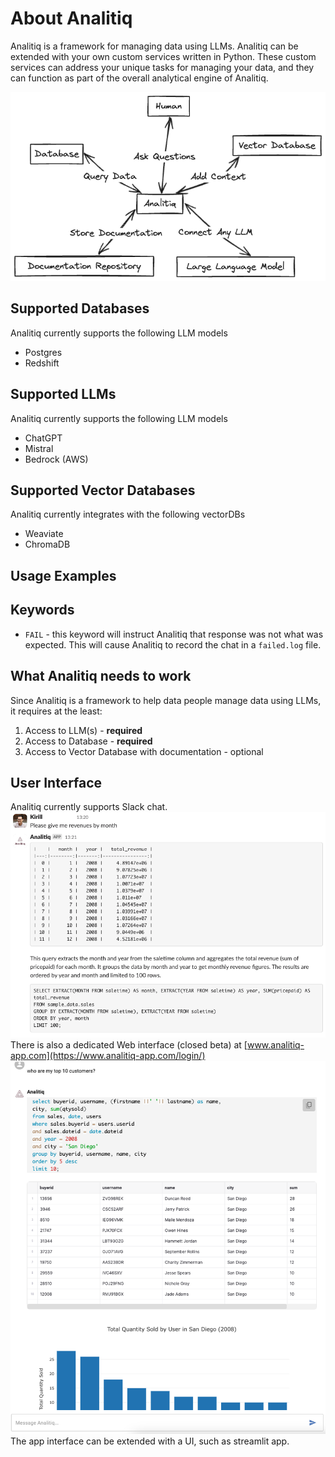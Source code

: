 # About Analitiq
Analitiq is a framework for managing data using LLMs. Analitiq can be extended with your own custom services written in Python. 
These custom services can address your unique tasks for managing your data, and they can function as part of the overall analytical engine of Analitiq.

![image](assets/images/Analitiq_Diagram.png)

## Supported Databases
Analitiq currently supports the following LLM models
- Postgres
- Redshift

## Supported LLMs
Analitiq currently supports the following LLM models
- ChatGPT
- Mistral
- Bedrock (AWS)

## Supported Vector Databases
Analitiq currently integrates with the following vectorDBs
- Weaviate
- ChromaDB

## Usage Examples

## Keywords

- `FAIL` - this keyword will instruct Analitiq that response was not what was expected. This will cause Analitiq to record the chat in a `failed.log` file. 

## What Analitiq needs to work
Since Analitiq is a framework to help data people manage data using LLMs, it requires at the least:

1. Access to LLM(s) - **required**
2. Access to Database - **required**
3. Access to Vector Database with documentation - optional

## User Interface
Analitiq currently supports Slack chat.
![image](assets/images/slack.png)
There is also a dedicated Web interface (closed beta) at [www.analitiq-app.com](https://www.analitiq-app.com/login/)
![image](assets/images/web_ui.png)
The app interface can be extended with a UI, such as streamlit app.
